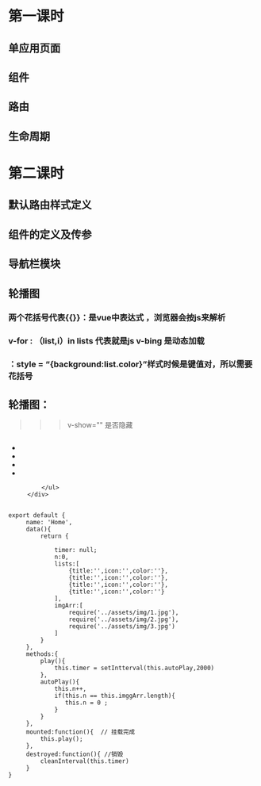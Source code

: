 
# 第一课时

## 单应用页面
## 组件
## 路由 
## 生命周期

# 第二课时

## 默认路由样式定义
## 组件的定义及传参
## 导航栏模块
## 轮播图

### 两个花括号代表{{}}：是vue中表达式 ，浏览器会按js来解析
### v-for : （list,i）in lists 代表就是js  v-bing 是动态加载
### ：style = “{background:list.color}”样式时候是键值对，所以需要花括号

## 轮播图：
>>> v-show="" 是否隐藏
   <div class = "banner">
       <img  v-for = "(v,i) in imgArr" :key="i"    :src="v"  v-show="n==0">
       <div>
          <ul>
              <li :class = "n==i?'selected':''" v-for="(v,i) in imgArr"></li>
              <li class = "selected"></li>
              <li class = "selected"></li>
              <li class = "selected"></li>

          </ul>
      </div>
  </div>
 <pre><code>
export default {
     name: 'Home',
     data(){
         return {
             <!-- 清除定时器 -->
             timer: null;
             n:0,
             lists:[
                 {title:'',icon:'',color:''},
                 {title:'',icon:'',color:''},
                 {title:'',icon:'',color:''},
                 {title:'',icon:'',color:''}
             ],
             imgArr:[
                 require('../assets/img/1.jpg'),
                 require('../assets/img/2.jpg'),
                 require('../assets/img/3.jpg')
             ]
         }
     },
     methods:{
         play(){  <!-- 添加定时器，间隔2秒钟-->
             this.timer = setIntterval(this.autoPlay,2000)
         },
         autoPlay(){
             this.n++,
             if(this.n == this.imggArr.length){
                this.n = 0 ;
             }
         }
     },
     mounted:function(){  // 挂载完成
         this.play();
     },
     destroyed:function(){ //销毁
         cleanInterval(this.timer)
     }
}
</code></pre>
